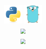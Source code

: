 <p align="center">
  <img src="https://raw.githubusercontent.com/devicons/devicon/2809b567852a4648062a2d3e7c1c531367458c0b/icons/python/python-original.svg" alt="python" width="60" height="60" />
  <img src="https://raw.githubusercontent.com/devicons/devicon/2809b567852a4648062a2d3e7c1c531367458c0b/icons/go/go-original.svg" alt="golang" width="60" height="60" />
</p>

<p align="center">
  <img src="https://github-readme-stats.vercel.app/api?username=c3b5aw&count_private=true&show_icons=true&theme=dracula&exclude_repo=42">
</p>

<p align="center">
  <img src="https://github-readme-stats.vercel.app/api/top-langs/?username=c3b5aw&layout=compact&theme=dracula">
</p>
